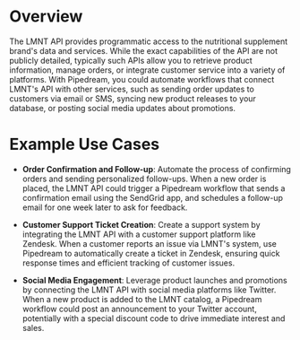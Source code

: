 # Overview

The LMNT API provides programmatic access to the nutritional supplement brand's data and services. While the exact capabilities of the API are not publicly detailed, typically such APIs allow you to retrieve product information, manage orders, or integrate customer service into a variety of platforms. With Pipedream, you could automate workflows that connect LMNT's API with other services, such as sending order updates to customers via email or SMS, syncing new product releases to your database, or posting social media updates about promotions.

# Example Use Cases

- **Order Confirmation and Follow-up**: Automate the process of confirming orders and sending personalized follow-ups. When a new order is placed, the LMNT API could trigger a Pipedream workflow that sends a confirmation email using the SendGrid app, and schedules a follow-up email for one week later to ask for feedback.

- **Customer Support Ticket Creation**: Create a support system by integrating the LMNT API with a customer support platform like Zendesk. When a customer reports an issue via LMNT's system, use Pipedream to automatically create a ticket in Zendesk, ensuring quick response times and efficient tracking of customer issues.

- **Social Media Engagement**: Leverage product launches and promotions by connecting the LMNT API with social media platforms like Twitter. When a new product is added to the LMNT catalog, a Pipedream workflow could post an announcement to your Twitter account, potentially with a special discount code to drive immediate interest and sales.
